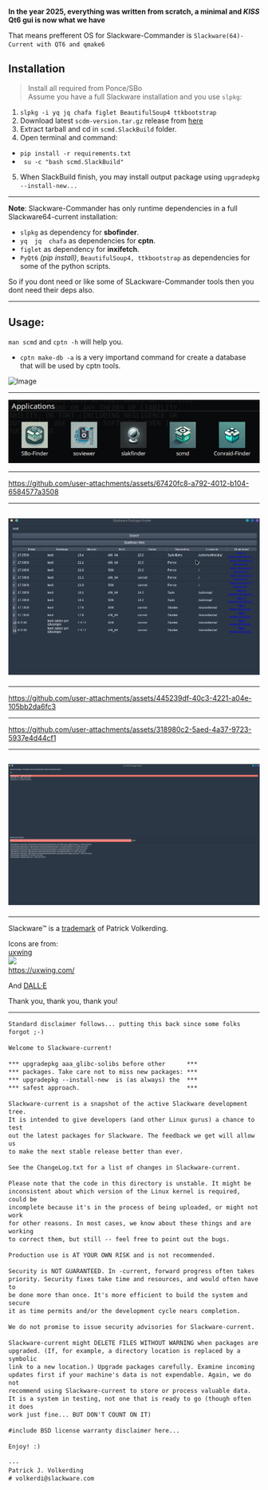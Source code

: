 **In the year 2025, everything was written from scratch, a minimal and *KISS*
Qt6 gui is now what we have** 

That means prefferent OS for Slackware-Commander is `Slackware(64)-Current with QT6 and qmake6`

##  Installation

> Install all required from Ponce/SBo<br>
> Assume you have a full Slackware installation and you use `slpkg`:

1.  `slpkg -i yq jq chafa figlet BeautifulSoup4 ttkbootstrap`
2.  Download latest `scdm-version.tar.gz` release from [here](https://github.com/rizitis/Slackware-Commander/releases)
3.  Extract tarball and cd in `scmd.SlackBuild` folder.
4.  Open terminal and command:
- `pip install -r requirements.txt`
- ` su -c "bash scmd.SlackBuild"`
5.  When SlackBuild finish, you may install output package using `upgradepkg --install-new...`

- - -
**Note**: Slackware-Commander has only runtime dependencies in a full Slackware64-current installation:
- `slpkg` as dependency for **sbofinder**.
- `yq  jq  chafa` as dependencies for **cptn**.
- `figlet` as dependency for **inxifetch**.
- `PyQt6` *(pip install)*, `BeautifulSoup4, ttkbootstrap` as dependencies for some of the python scripts.

So if you dont need or like some of SLackware-Commander tools then you dont need their deps also.

- - -
## Usage:
`man scmd` and `cptn -h` will help you.

- `cptn make-db -a` is a very importand command for create a database that will be used by cptn tools.


![Image](https://github.com/user-attachments/assets/38488f3b-e0d7-4be1-93e0-d6179095752d)

- - -
 ![image](./Slackware-Commander-GuiApps.png)

- - -
https://github.com/user-attachments/assets/67420fc8-a792-4012-b104-6584577a3508

---

##  ![image](./slakfinder.png)

---

https://github.com/user-attachments/assets/445239df-40c3-4221-a04e-105bb2da6fc3

---

https://github.com/user-attachments/assets/318980c2-5aed-4a37-9723-5937e4d44cf1

---

## ![image](./conraidfinder.png)

---

Slackware™ is a [trademark](http://www.slackware.com/trademark/trademark.php) of Patrick Volkerding. 

Icons are from:<br>
[uxwing](https://uxwing.com/license/)<br>
![](https://uxwing.com/wp-content/themes/uxwing/images/logo.svg)<br>
https://uxwing.com/ <br>

And [DALL·E](https://chatgpt.com/g/g-2fkFE8rbu-dall-e)


Thank you, thank you, thank you!


- - -
```
Standard disclaimer follows... putting this back since some folks forgot ;-)

Welcome to Slackware-current!

*** upgradepkg aaa_glibc-solibs before other      ***
*** packages. Take care not to miss new packages: ***
*** upgradepkg --install-new  is (as always) the  ***
*** safest approach.                              ***

Slackware-current is a snapshot of the active Slackware development tree.
It is intended to give developers (and other Linux gurus) a chance to test
out the latest packages for Slackware. The feedback we get will allow us
to make the next stable release better than ever.

See the ChangeLog.txt for a list of changes in Slackware-current.

Please note that the code in this directory is unstable. It might be 
inconsistent about which version of the Linux kernel is required, could be
incomplete because it's in the process of being uploaded, or might not work
for other reasons. In most cases, we know about these things and are working
to correct them, but still -- feel free to point out the bugs.

Production use is AT YOUR OWN RISK and is not recommended.

Security is NOT GUARANTEED. In -current, forward progress often takes
priority. Security fixes take time and resources, and would often have to
be done more than once. It's more efficient to build the system and secure
it as time permits and/or the development cycle nears completion.

We do not promise to issue security advisories for Slackware-current.

Slackware-current might DELETE FILES WITHOUT WARNING when packages are
upgraded. (If, for example, a directory location is replaced by a symbolic
link to a new location.) Upgrade packages carefully. Examine incoming
updates first if your machine's data is not expendable. Again, we do not
recommend using Slackware-current to store or process valuable data.
It is a system in testing, not one that is ready to go (though often it does
work just fine... BUT DON'T COUNT ON IT) 

#include BSD license warranty disclaimer here...

Enjoy! :)

---
Patrick J. Volkerding
# volkerdi@slackware.com
```

